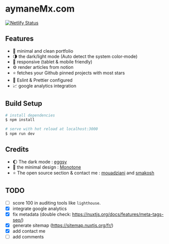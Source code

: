 # aymaneMx.com
[![Netlify Status](https://api.netlify.com/api/v1/badges/e7480484-a8b5-4e42-ac14-2a6d8b41b0df/deploy-status)](https://app.netlify.com/sites/unruffled-tesla-0cb748/deploys)

## Features 

- :smiling_face_with_three_hearts: minimal and clean portfolio 
- :last_quarter_moon: the dark/light mode (Auto detect the system color-mode)
- :iphone: responsive (tablet & mobile friendly)
- :gear: render articles from notion 
- :star: fetches your Github pinned projects with most stars
- :dizzy: Eslint & Prettier configured
- :chart_with_upwards_trend: google analytics integration 

## Build Setup

```bash
# install dependencies
$ npm install

# serve with hot reload at localhost:3000
$ npm run dev
```

## Credits 

- :moon: The dark mode : [eggsy](https://github.com/eggsy/website)
- :art: the minimal design : [Monotone](https://github.com/dev-ggaurav/Monotone)
- :star: The open source section & contact me : [mouadziani](https://github.com/MouadZIANI/mouadziani.com) and [smakosh](https://github.com/smakosh/smakosh.com)


## TODO 

- [ ] score 100 in auditing tools like `lighthouse`.
- [x] integrate google analytics
- [x] fix metadata (double check: https://nuxtjs.org/docs/features/meta-tags-seo/) 
- [x] generate sitemap (https://sitemap.nuxtjs.org/fr/)
- [x] add contact me 
- [ ] add comments
